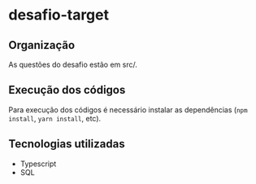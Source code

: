 # desafio-target

## Organização

As questões do desafio estão em src/.

## Execução dos códigos

Para execução dos códigos é necessário instalar as dependências (``npm install``, ``yarn install``, etc).

## Tecnologias utilizadas

- Typescript
- SQL
